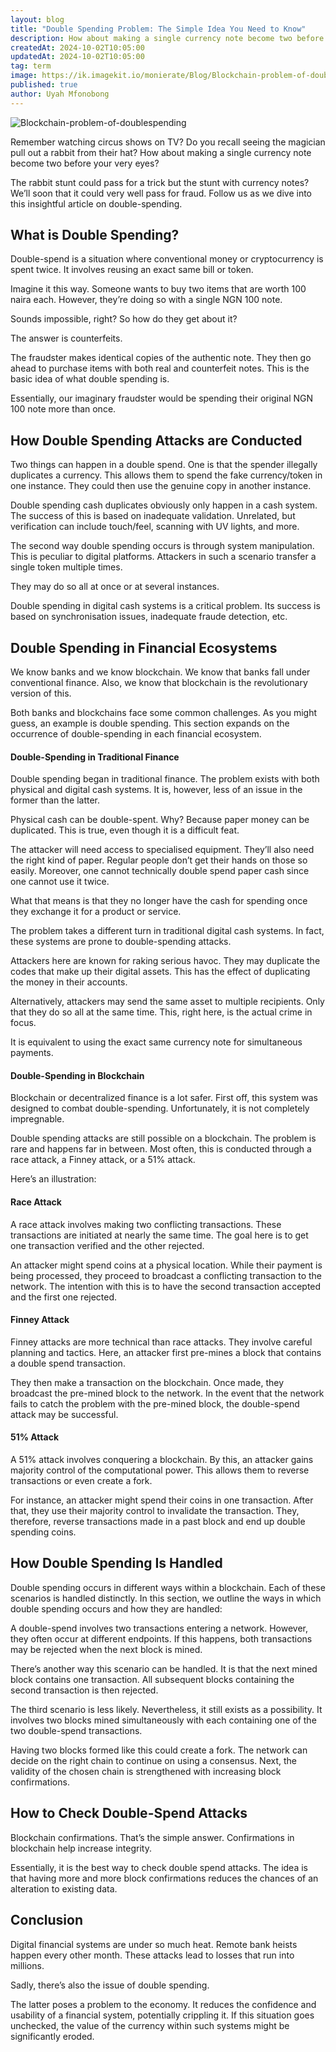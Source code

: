 ```yaml
---
layout: blog
title: "Double Spending Problem: The Simple Idea You Need to Know"
description: How about making a single currency note become two before your very eyes?  Follow us as we dive into this insightful article on double-spending.
createdAt: 2024-10-02T10:05:00
updatedAt: 2024-10-02T10:05:00
tag: term
image: https://ik.imagekit.io/monierate/Blog/Blockchain-problem-of-doublespending.jpeg
published: true
author: Uyah Mfonobong
---
```

![Blockchain-problem-of-doublespending](https://ik.imagekit.io/monierate/Blog/Blockchain-problem-of-doublespending.jpeg)

Remember watching circus shows on TV? Do you recall seeing the magician pull out a rabbit from their hat? How about making a single currency note become two before your very eyes?

The rabbit stunt could pass for a trick but the stunt with currency notes? We’ll soon that it could very well pass for fraud. Follow us as we dive into this insightful article on double-spending.

## What is Double Spending?

Double-spend is a situation where conventional money or cryptocurrency is spent twice. It involves reusing an exact same bill or token.

Imagine it this way. Someone wants to buy two items that are worth 100 naira each. However, they’re doing so with a single NGN 100 note.

Sounds impossible, right? So how do they get about it?

The answer is counterfeits.

The fraudster makes identical copies of the authentic note. They then go ahead to purchase items with both real and counterfeit notes. This is the basic idea of what double spending is.

Essentially, our imaginary fraudster would be spending their original NGN 100 note more than once.

## How Double Spending Attacks are Conducted

Two things can happen in a double spend. One is that the spender illegally duplicates a currency. This allows them to spend the fake currency/token in one instance. They could then use the genuine copy in another instance.

Double spending cash duplicates obviously only happen in a cash system. The success of this is based on inadequate validation. Unrelated, but verification can include touch/feel, scanning with UV lights, and more.

The second way double spending occurs is through system manipulation. This is peculiar to digital platforms. Attackers in such a scenario transfer a single token multiple times.

They may do so all at once or at several instances.

Double spending in digital cash systems is a critical problem. Its success is based on synchronisation issues, inadequate fraude detection, etc.

## Double Spending in Financial Ecosystems

We know banks and we know blockchain. We know that banks fall under conventional finance. Also, we know that blockchain is the revolutionary version of this.

Both banks and blockchains face some common challenges. As you might guess, an example is double spending. This section expands on the occurrence of double-spending in each financial ecosystem.

#### Double-Spending in Traditional Finance

Double spending began in traditional finance. The problem exists with both physical and digital cash systems. It is, however, less of an issue in the former than the latter.

Physical cash can be double-spent. Why? Because paper money can be duplicated. This is true, even though it is a difficult feat.

The attacker will need access to specialised equipment. They’ll also need the right kind of paper. Regular people don’t get their hands on those so easily. Moreover, one cannot technically double spend paper cash since one cannot use it twice.

What that means is that they no longer have the cash for spending once they exchange it for a product or service.

The problem takes a different turn in traditional digital cash systems. In fact, these systems are prone to double-spending attacks.

Attackers here are known for raking serious havoc. They may duplicate the codes that make up their digital assets. This has the effect of duplicating the money in their accounts.

Alternatively, attackers may send the same asset to multiple recipients. Only that they do so all at the same time. This, right here, is the actual crime in focus.

It is equivalent to using the exact same currency note for simultaneous payments.

#### Double-Spending in Blockchain

Blockchain or decentralized finance is a lot safer. First off, this system was designed to combat double-spending. Unfortunately, it is not completely impregnable.

Double spending attacks are still possible on a blockchain. The problem is rare and happens far in between. Most often, this is conducted through a race attack, a Finney attack, or a 51% attack.

Here’s an illustration:

#### Race Attack
A race attack involves making two conflicting transactions. These transactions are initiated at nearly the same time. The goal here is to get one transaction verified and the other rejected.

An attacker might spend coins at a physical location. While their payment is being processed, they proceed to broadcast a conflicting transaction to the network. The intention with this is to have the second transaction accepted and the first one rejected.  

#### Finney Attack
Finney attacks are more technical than race attacks. They involve careful planning and tactics. Here, an attacker first pre-mines a block that contains a double spend transaction.

They then make a transaction on the blockchain. Once made, they broadcast the pre-mined block to the network. In the event that the network fails to catch the problem with the pre-mined block, the double-spend attack may be successful.

#### 51% Attack
A 51% attack involves conquering a blockchain. By this, an attacker gains majority control of the computational power. This allows them to reverse transactions or even create a fork.

For instance, an attacker might spend their coins in one transaction. After that, they use their majority control to invalidate the transaction. They, therefore, reverse transactions made in a past block and end up double spending coins.

## How Double Spending Is Handled

Double spending occurs in different ways within a blockchain. Each of these scenarios is handled distinctly. In this section, we outline the ways in which double spending occurs and how they are handled:

A double-spend involves two transactions entering a network. However, they often occur at different endpoints. If this happens, both transactions may be rejected when the next block is mined.

There’s another way this scenario can be handled. It is that the next mined block contains one transaction. All subsequent blocks containing the second transaction is then rejected.

The third scenario is less likely. Nevertheless, it still exists as a possibility. It involves two blocks mined simultaneously with each containing one of the two double-spend transactions.

Having two blocks formed like this could create a fork. The network can decide on the right chain to continue on using a consensus. Next, the validity of the chosen chain is strengthened with increasing block confirmations.

## How to Check Double-Spend Attacks
Blockchain confirmations. That’s the simple answer. Confirmations in blockchain help increase integrity.

Essentially, it is the best way to check double spend attacks. The idea is that having more and more block confirmations reduces the chances of an alteration to existing data.

## Conclusion

Digital financial systems are under so much heat. Remote bank heists happen every other month. These attacks lead to losses that run into millions.

Sadly, there’s also the issue of double spending.

The latter poses a problem to the economy. It reduces the confidence and usability of a financial system, potentially crippling it. If this situation goes unchecked, the value of the currency within such systems might be significantly eroded.
